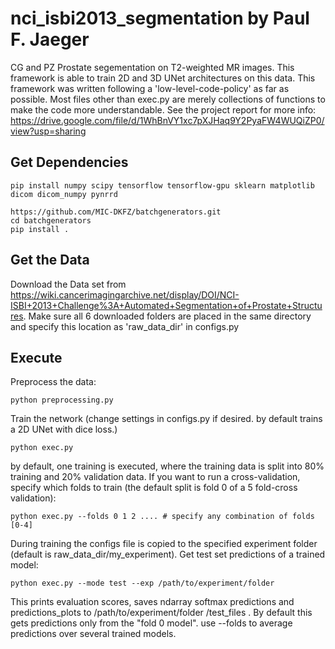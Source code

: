 # nci_isbi2013_segmentation by Paul F. Jaeger
CG and PZ Prostate segementation on T2-weighted MR images. This framework is able to train 2D and 3D UNet architectures on this data. This framework was written following a 'low-level-code-policy' as far as possible. Most files other than exec.py are merely collections of functions to make the code more understandable. See the project report for more info:
https://drive.google.com/file/d/1WhBnVY1xc7pXJHaq9Y2PyaFW4WUQiZP0/view?usp=sharing


## Get Dependencies

```
pip install numpy scipy tensorflow tensorflow-gpu sklearn matplotlib dicom dicom_numpy pynrrd

https://github.com/MIC-DKFZ/batchgenerators.git
cd batchgenerators
pip install .
```


## Get the Data
Download the Data set from https://wiki.cancerimagingarchive.net/display/DOI/NCI-ISBI+2013+Challenge%3A+Automated+Segmentation+of+Prostate+Structures.
Make sure all 6 downloaded folders are placed in the same directory and specify this location as 'raw_data_dir' in configs.py

## Execute

Preprocess the data:

```
python preprocessing.py
```

Train the network (change settings in configs.py if desired. by default trains a 2D UNet with dice loss.)
```
python exec.py               
```
by default, one training is executed, where the training data is split into 80% training and 20% validation data. If you want to run a cross-validation, specify which folds to train (the default split is fold 0 of a 5 fold-cross validation):
```
python exec.py --folds 0 1 2 .... # specify any combination of folds [0-4]              
```
During training the configs file is copied to the specified experiment folder (default is raw_data_dir/my_experiment).
Get test set predictions of a trained model:
```
python exec.py --mode test --exp /path/to/experiment/folder 
```
This prints evaluation scores, saves ndarray softmax predictions and predictions_plots to /path/to/experiment/folder /test_files . By default this gets predictions only from the "fold 0 model". use --folds to average predictions over several trained models.
